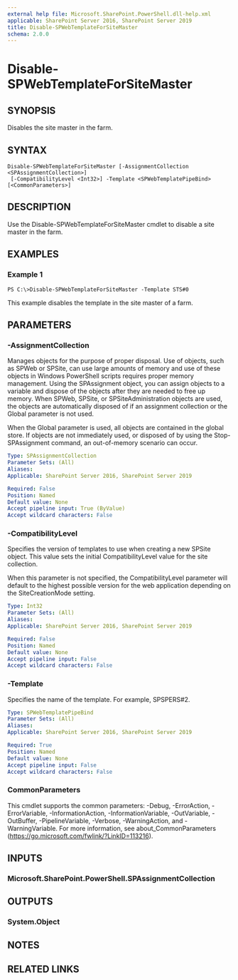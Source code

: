 ```yaml
---
external help file: Microsoft.SharePoint.PowerShell.dll-help.xml
applicable: SharePoint Server 2016, SharePoint Server 2019
title: Disable-SPWebTemplateForSiteMaster
schema: 2.0.0
---
```


# Disable-SPWebTemplateForSiteMaster

## SYNOPSIS
Disables the site master in the farm.

## SYNTAX

```
Disable-SPWebTemplateForSiteMaster [-AssignmentCollection <SPAssignmentCollection>]
 [-CompatibilityLevel <Int32>] -Template <SPWebTemplatePipeBind> [<CommonParameters>]
```

## DESCRIPTION
Use the Disable-SPWebTemplateForSiteMaster cmdlet to disable a site master in the farm.

## EXAMPLES

### Example 1 
```
PS C:\>Disable-SPWebTemplateForSiteMaster -Template STS#0
```

This example disables the template in the site master of a farm.

## PARAMETERS

### -AssignmentCollection
Manages objects for the purpose of proper disposal. Use of objects, such as SPWeb or SPSite, can use large amounts of memory and use of these objects in Windows PowerShell scripts requires proper memory management. Using the SPAssignment object, you can assign objects to a variable and dispose of the objects after they are needed to free up memory. When SPWeb, SPSite, or SPSiteAdministration objects are used, the objects are automatically disposed of if an assignment collection or the Global parameter is not used.

When the Global parameter is used, all objects are contained in the global store. If objects are not immediately used, or disposed of by using the Stop-SPAssignment command, an out-of-memory scenario can occur.

```yaml
Type: SPAssignmentCollection
Parameter Sets: (All)
Aliases: 
Applicable: SharePoint Server 2016, SharePoint Server 2019

Required: False
Position: Named
Default value: None
Accept pipeline input: True (ByValue)
Accept wildcard characters: False
```

### -CompatibilityLevel
Specifies the version of templates to use when creating a new SPSite object. This value sets the initial CompatibilityLevel value for the site collection.

When this parameter is not specified, the CompatibilityLevel parameter will default to the highest possible version for the web application depending on the SiteCreationMode setting.

```yaml
Type: Int32
Parameter Sets: (All)
Aliases: 
Applicable: SharePoint Server 2016, SharePoint Server 2019

Required: False
Position: Named
Default value: None
Accept pipeline input: False
Accept wildcard characters: False
```

### -Template
Specifies the name of the template. For example, SPSPERS#2.

```yaml
Type: SPWebTemplatePipeBind
Parameter Sets: (All)
Aliases: 
Applicable: SharePoint Server 2016, SharePoint Server 2019

Required: True
Position: Named
Default value: None
Accept pipeline input: False
Accept wildcard characters: False
```

### CommonParameters
This cmdlet supports the common parameters: -Debug, -ErrorAction, -ErrorVariable, -InformationAction, -InformationVariable, -OutVariable, -OutBuffer, -PipelineVariable, -Verbose, -WarningAction, and -WarningVariable. For more information, see about_CommonParameters (https://go.microsoft.com/fwlink/?LinkID=113216).

## INPUTS

### Microsoft.SharePoint.PowerShell.SPAssignmentCollection

## OUTPUTS

### System.Object

## NOTES

## RELATED LINKS

